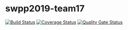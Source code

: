 # swpp2019-team17

[![Build Status](https://travis-ci.com/swsnu/swpp2019-team17.svg?branch=master)](https://travis-ci.com/swsnu/swpp2019-team17) 
[![Coverage Status](https://coveralls.io/repos/github/swsnu/swpp2019-team17/badge.svg?branch=master)](https://coveralls.io/github/swsnu/swpp2019-team17?branch=master) 
[![Quality Gate Status](https://sonarcloud.io/api/project_badges/measure?project=swsnu_swpp2019-team17&metric=alert_status)](https://sonarcloud.io/dashboard?id=swsnu_swpp2019-team17)
